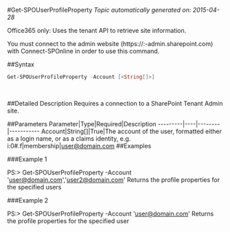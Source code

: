 #Get-SPOUserProfileProperty
*Topic automatically generated on: 2015-04-28*

Office365 only: Uses the tenant API to retrieve site information.

You must connect to the admin website (https://:<tenant>-admin.sharepoint.com) with Connect-SPOnline in order to use this command. 

##Syntax
```powershell
Get-SPOUserProfileProperty -Account [<String[]>]
```
&nbsp;

##Detailed Description
Requires a connection to a SharePoint Tenant Admin site.

##Parameters
Parameter|Type|Required|Description
---------|----|--------|-----------
Account|String[]|True|The account of the user, formatted either as a login name, or as a claims identity, e.g. i:0#.f|membership|user@domain.com
##Examples

###Example 1
    
PS:> Get-SPOUserProfileProperty -Account 'user@domain.com','user2@domain.com'
Returns the profile properties for the specified users

###Example 2
    
PS:> Get-SPOUserProfileProperty -Account 'user@domain.com'
Returns the profile properties for the specified user
